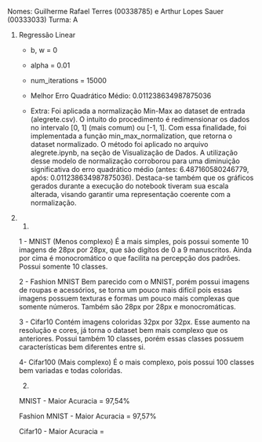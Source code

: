 Nomes: Guilherme Rafael Terres (00338785) e Arthur Lopes Sauer (00333033)
Turma: A

1) Regressão Linear
    - b, w = 0
    - alpha = 0.01
    - num_iterations = 15000
    - Melhor Erro Quadrático Médio: 0.011238634987875036

    - Extra: 
    Foi aplicada a normalização Min-Max ao dataset de entrada (alegrete.csv). O intuito do procedimento é redimensionar os dados no intervalo [0, 1] (mais comum) ou [-1, 1]. Com essa finalidade, foi implementada a função min_max_normalization, que retorna o dataset normalizado. O método foi aplicado no arquivo alegrete.ipynb, na seção de Visualização de Dados. 
    A utilização desse modelo de normalização corroborou para uma diminuição significativa do erro quadrático médio (antes: 6.487160580246779, após: 0.011238634987875036). Destaca-se também que os gráficos gerados durante a execução do notebook tiveram sua escala alterada, visando garantir uma representação coerente com a normalização.

2) 1)
    1 - MNIST (Menos complexo)
    É a mais simples, pois possui somente 10 imagens de 28px por 28px, que são digítos de 0 a 9 manuscritos. Ainda por cima é monocromático o que facilita na percepção dos padrões. Possui somente 10 classes.
    
    2 - Fashion MNIST
    Bem parecido com o MNIST, porém possui imagens de roupas e acessórios, se torna um pouco mais difícil pois essas imagens possuem texturas e formas um pouco mais complexas que somente números. Também são 28px por 28px e monocromáticas.
    
    3 - Cifar10
    Contém imagens coloridas 32px por 32px. Esse aumento na resolução e cores, já torna o dataset bem mais complexo que os anteriores. Possui também 10 classes, porém essas classes possuem características bem diferentes entre si. 
    
    4- Cifar100 (Mais complexo)
    É o mais complexo, pois possui 100 classes bem variadas e todas coloridas.

   2)
    MNIST - Maior Acuracia = 97,54%

    Fashion MNIST - Maior Acuracia = 97,57%

   Cifar10 - Maior Acuracia = 

